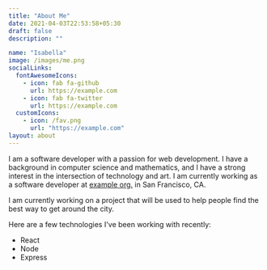 ```yaml
---
title: "About Me"
date: 2021-04-03T22:53:58+05:30
draft: false
description: ""

name: "Isabella"
image: /images/me.png
socialLinks:
  fontAwesomeIcons:
    - icon: fab fa-github
      url: https://example.com
    - icon: fab fa-twitter
      url: https://example.com
  customIcons:
    - icon: /fav.png
      url: "https://example.com"
layout: about
---
```


I am a software developer with a passion for web development. I have a background in computer science and mathematics, and I have a strong interest in the intersection of technology and art. I am currently working as a software developer at [example org.](https://example.com) in San Francisco, CA.

I am currently working on a project that will be used to help people find the best way to get around the city.

Here are a few technologies I've been working with recently:

- React
- Node
- Express
